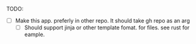 TODO:
  - [ ] Make this app. preferly in other repo. It should take gh repo as an arg
    + [ ] Should support jinja or other template fomat. for files. see rust for eample. 
